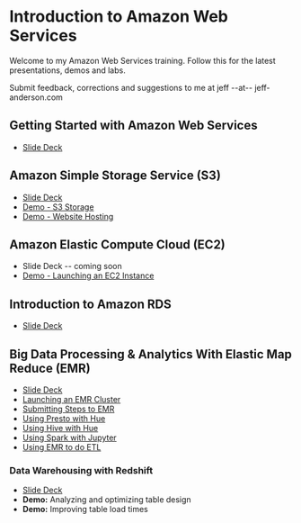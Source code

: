 # Introduction to Amazon Web Services

Welcome to my Amazon Web Services training. Follow this for the latest 
presentations, demos and labs.

Submit feedback, corrections and suggestions to me at jeff --at-- jeff-anderson.com
 
## Getting Started with Amazon Web Services

* [Slide Deck](https://s3.us-east-2.amazonaws.com/public.jeff-anderson.com/IntroToAWS-GettingStarted.pdf)

## Amazon Simple Storage Service (S3)

* [Slide Deck](https://docs.google.com/presentation/d/1J6t59HH19LsCtU0WW2U5PJ7YDYP_dlMFv1_YCfOgZnY/edit?usp=sharing)
* [Demo - S3 Storage](Demo-OnlineStorage.docx)
* [Demo - Website Hosting](Demo-S3-WebsiteHosting.docx)

## Amazon Elastic Compute Cloud (EC2)

* Slide Deck -- coming soon 
* [Demo - Launching an EC2 Instance](Demo-LaunchEC2-Instance.docx)


## Introduction to Amazon RDS

* [Slide Deck](https://1drv.ms/b/s!AsY74JxXap271S3A18St76SfyuXe)

## Big Data Processing & Analytics With Elastic Map Reduce (EMR)

* [Slide Deck](https://docs.google.com/presentation/d/19OfZ2viuIlkeBpreP9IJr2nnjPC0dxxEiT8_cTYP9D0/edit?usp=sharing)
* [Launching an EMR Cluster](./Demo-EMR-Launch.md)
* [Submitting Steps to EMR](Demo-EMR-Steps.md)
* [Using Presto with Hue](./Demo-EMR-Presto.md)
* [Using Hive with Hue](./Demo-Hive-HUE.md)
* [Using Spark with Jupyter](./Demo-Spark-Jupyter.md)
* [Using EMR to do ETL](Demo-EMR-as-ETL.md) 

### Data Warehousing with Redshift

* [Slide Deck](https://docs.google.com/presentation/d/1HtNHkwARs-ecpimiROqN23Elewt8OgvJC9sheO7ldZ0/edit?usp=sharing)
* **Demo:** Analyzing and optimizing table design
* **Demo:** Improving table load times
